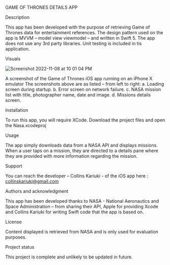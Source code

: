 GAME OF THRONES DETAILS APP

Description

This app has been developed with the purpose of retrieving Game of Thrones data for entertainment references. The design pattern used on the app is MVVM – model view viewmodel – and written in Swift 5. The app does not use any 3rd party libraries. 
Unit testing is included in tis application.

Visuals

![Screenshot 2022-11-08 at 10 01 04 PM](https://user-images.githubusercontent.com/28135810/200652321-233893eb-4494-4c70-bfd7-615bb9dd1561.png)

A screenshot of the Game of Thrones iOS app running on an iPhone X emulator The screenshots above are as listed – from left to right: a. Loading screen during startup. b. Error screen on network failure. c. NASA mission list with title, photographer name, date and image. d. Missions details screen.

Installation

To run this app, you will require XCode. Download the project files and open the Nasa.xcodeproj

Usage

The app simply downloads data from a NASA API and displays missions. When a user taps on a mission, they are directed to a details pane where they are provided with more information regarding the mission.

Support

You can reach the developer – Collins Kariuki - of the iOS app here : collinskariuki@gmail.com

Authors and acknowledgment

This app has been developed thanks to NASA - National Aeronautics and Space Administration – from sharing their API, Apple for providing Xcode and Collins Kariuki for writing Swift code that the app is based on.

License

Content displayed is retrieved from NASA and is only used for evaluation purposes.

Project status

This project is complete and unlikely to be updated in future.
